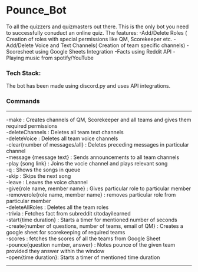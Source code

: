 # Pounce_Bot
To all the quizzers and quizmasters out there. This is the only bot you need to successfully conuduct an online quiz. 
The features:
-Add/Delete Roles ( Creation of roles with special permissions like QM, Scorekeeper etc.
-Add/Delete Voice and Text Channels( Creation of team specific channels)
-Scoresheet using Google Sheets Integration
-Facts using Reddit API
-Playing music from spotify/YouTube

### Tech Stack:
The bot has been made using discord.py and uses API integrations.

### Commands 
---
-make : Creates channels of QM, Scorekeeper and all teams and gives them required permissions</br>
-deleteChannels : Deletes all team text channels</br>
-deleteVoice  : Deletes all team voice channels</br>
-clear{number of messages/all} : Deletes preceding messages in particular channel</br>
-message {message text} : Sends announcements to all team channels </br>
-play {song link} : Joins the vocie channel and plays relevant song</br>
-q : Shows the songs in queue</br>
-skip : Skips the next song</br>
-leave : Leaves the voice channel</br>
-give{role name, member name} : Gives particular role to particular member</br>
-removerole{role name, member name} : removes particular role from particular member </br>
-deleteAllRoles : Deletes all the team roles</br>
-trivia : Fetches fact from subreddit r/todayilearned</br>
-start{time duration} : Starts a timer for mentioned number of seconds</br>
-create{number of questions, number of teams, email of QM} : Creates a google sheet for scorekeeping of required teams</br>
-scores : fetches the scores of all the teams from Google Sheet</br>
-pounce{question number, answer} : Notes pounce of the given team provided they answer within the window</br>
-open{time duration}: Starts a timer of mentioned time duration </br>

---
